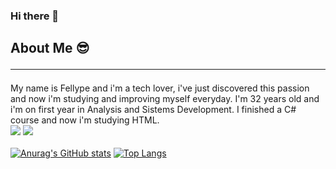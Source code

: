### Hi there 👋

## About Me 😎<hr>

   My name is Fellype and i'm a tech lover, i've just discovered this passion and now i'm studying and improving myself everyday. I'm 32 years old and i'm on first year in Analysis and Sistems Development.
   I finished a C# course and now i'm studying HTML.<br>
   <img src="https://img.shields.io/badge/C%23-VisualStudio-blue">
   <img src="https://img.shields.io/badge/HTML-Sublime%20Text%203-orange"><br><br>
   [![Anurag's GitHub stats](https://github-readme-stats.vercel.app/api?username=FellypeAmorim&hide=contribs&theme=radical)](https://github.com/anuraghazra/github-readme-stats)
   [![Top Langs](https://github-readme-stats.vercel.app/api/top-langs/?username=FellypeAmorim&theme=radical)](https://github.com/anuraghazra/github-readme-stats)

<!--
**FellypeAmorim/FellypeAmorim** is a ✨ _special_ ✨ repository because its `README.md` (this file) appears on your GitHub profile.

Here are some ideas to get you started:

- 🔭 I’m currently working on ...
- 🌱 I’m currently learning ...
- 👯 I’m looking to collaborate on ...
- 🤔 I’m looking for help with ...
- 💬 Ask me about ...
- 📫 How to reach me: ...
- 😄 Pronouns: ...
- ⚡ Fun fact: ...
-->
